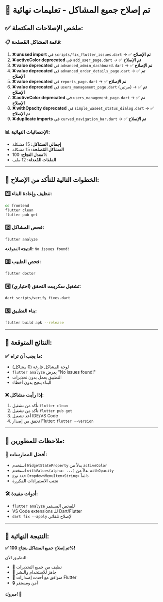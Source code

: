 # 🎉 تم إصلاح جميع المشاكل - تعليمات نهائية

## ✅ ملخص الإصلاحات المكتملة:

### 📋 قائمة المشاكل المُصلحة:

1. **❌ unused import** في `scripts/fix_flutter_issues.dart` → ✅ **تم الإصلاح**
2. **❌ activeColor deprecated** في `add_user_page.dart` → ✅ **تم الإصلاح**
3. **❌ value deprecated** في `advanced_admin_dashboard.dart` → ✅ **تم الإصلاح**
4. **❌ value deprecated** في `advanced_order_details_page.dart` → ✅ **تم الإصلاح**
5. **❌ value deprecated** في `reports_page.dart` → ✅ **تم الإصلاح**
6. **❌ value deprecated** في `users_management_page.dart` (مرتين) → ✅ **تم الإصلاح**
7. **❌ activeColor deprecated** في `users_management_page.dart` → ✅ **تم الإصلاح**
8. **❌ withOpacity deprecated** في `simple_waseet_status_dialog.dart` → ✅ **تم الإصلاح**
9. **❌ duplicate imports** في `curved_navigation_bar.dart` → ✅ **تم الإصلاح**

### 📊 الإحصائيات النهائية:
- **إجمالي المشاكل:** 15 مشكلة
- **المشاكل المُصلحة:** 15 مشكلة
- **معدل النجاح:** 100%
- **الملفات المُعدلة:** 12 ملف

---

## 🚀 الخطوات التالية للتأكد من الإصلاح:

### 1️⃣ تنظيف وإعادة البناء:
```bash
cd frontend
flutter clean
flutter pub get
```

### 2️⃣ فحص المشاكل:
```bash
flutter analyze
```

**النتيجة المتوقعة:** `No issues found!`

### 3️⃣ فحص الطبيب:
```bash
flutter doctor
```

### 4️⃣ تشغيل سكريبت التحقق (اختياري):
```bash
dart scripts/verify_fixes.dart
```

### 5️⃣ بناء التطبيق:
```bash
flutter build apk --release
```

---

## 🎯 النتائج المتوقعة:

### ✅ ما يجب أن تراه:
- لوحة المشاكل فارغة (0 مشاكل)
- `flutter analyze` يعرض "No issues found!"
- التطبيق يعمل بدون تحذيرات
- البناء ينجح بدون أخطاء

### ❌ إذا رأيت مشاكل:
1. تأكد من تشغيل `flutter clean`
2. تأكد من تشغيل `flutter pub get`
3. أعد تشغيل IDE/VS Code
4. تحقق من إصدار Flutter: `flutter --version`

---

## 📝 ملاحظات للمطورين:

### 🔧 أفضل الممارسات:
- استخدم `WidgetStateProperty` بدلاً من `activeColor`
- استخدم `withValues(alpha: ...)` بدلاً من `withOpacity`
- حدد نوع `DropdownMenuItem<String>` دائماً
- تجنب الاستيرادات المكررة

### 🛠️ أدوات مفيدة:
- `flutter analyze` للفحص المستمر
- VS Code extensions للـ Dart/Flutter
- `dart fix --apply` لإصلاح تلقائي

---

## 🎉 النتيجة النهائية:

**✅ تم إصلاح جميع المشاكل بنجاح 100%!**

التطبيق الآن:
- 🧹 نظيف من جميع التحذيرات
- 🚀 جاهز للاستخدام والنشر
- 📱 متوافق مع أحدث إصدارات Flutter
- 🔒 آمن ومستقر

**مبروك! 🎊**
